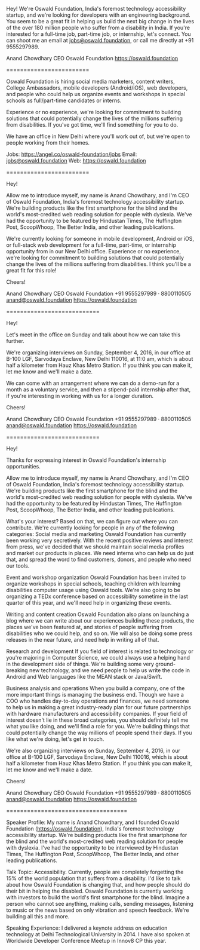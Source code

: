 Hey! We're Oswald Foundation, India's foremost technology accessibility startup, and we're looking for developers with an engineering background. You seem to be a great fit in helping us build the next big change in the lives of the over 180 million people who suffer from a disability in India. If you're interested for a full-time job, part-time job, or internship, let's connect. You can shoot me an email at jobs@oswald.foundation, or call me directly at +91 9555297989.

Anand Chowdhary
CEO Oswald Foundation
https://oswald.foundation

========================

Oswald Foundation is hiring social media marketers, content writers, College Ambassadors, mobile developers (Android/iOS), web developers, and people who could help us organize events and workshops in special schools as full/part-time candidates or interns.

Experience or no experience, we're looking for commitment to building solutions that could potentially change the lives of the millions suffering from disabilities. If you've got time, we'll find something for you to do.

We have an office in New Delhi where you'll work out of, but we're open to people working from their homes.

Jobs: https://angel.co/oswald-foundation/jobs
Email: jobs@oswald.foundation
Web: https://oswald.foundation


========================

Hey!

Allow me to introduce myself, my name is Anand Chowdhary, and I'm CEO of Oswald Foundation, India's foremost technology accessibility startup. We're building products like the first smartphone for the blind and the world's most-credited web reading solution for people with dyslexia. We've had the opportunity to be featured by Hindustan Times, The Huffington Post, ScoopWhoop, The Better India, and other leading publications.

We're currently looking for someone in mobile development, Android or iOS, or full-stack web development for a full-time, part-time, or internship opportunity from in our New Delhi office. Experience or no experience, we're looking for commitment to building solutions that could potentially change the lives of the millions suffering from disabilities. I think you'll be a great fit for this role!

Cheers!

Anand Chowdhary
CEO Oswald Foundation
+91 9555297989 · 8800110505
anand@oswald.foundation
https://oswald.foundation


===========================

Hey!

Let's meet in the office on Sunday and talk about how we can take this further.

We're organizing interviews on Sunday, September 4, 2016, in our office at B-100 LGF, Sarvodaya Enclave, New Delhi 110016, at 11:0 am, which is about half a kilometer from Hauz Khas Metro Station. If you think you can make it, let me know and we'll make a date.

We can come with an arrangement where we can do a demo-run for a month as a voluntary service, and then a stipend-paid internship after that, if you're interesting in working with us for a longer duration.

Cheers!

Anand Chowdhary
CEO Oswald Foundation
+91 9555297989 · 8800110505
anand@oswald.foundation
https://oswald.foundation


===========================


Hey!

Thanks for expressing interest in Oswald Foundation's internship opportunities.

Allow me to introduce myself, my name is Anand Chowdhary, and I'm CEO of Oswald Foundation, India's foremost technology accessibility startup. We're building products like the first smartphone for the blind and the world's most-credited web reading solution for people with dyslexia. We've had the opportunity to be featured by Hindustan Times, The Huffington Post, ScoopWhoop, The Better India, and other leading publications.

What's your interest? Based on that, we can figure out where you can contribute. We're currently looking for people in any of the following categories:
Social media and marketing
Oswald Foundation has currently been working very secretively. With the recent positive reviews and interest from press, we've decided that we should maintain social media profiles and market our products in places. We need interns who can help us do just that, and spread the word to find customers, donors, and people who need our tools.


Event and workshop organization
Oswald Foundation has been invited to organize workshops in special schools, teaching children with learning disabilities computer usage using Oswald tools. We're also going to be organizing a TEDx conference based on accessibility sometime in the last quarter of this year, and we'll need help in organizing these events.


Writing and content creation
Oswald Foundation also plans on launching a blog where we can write about our experiences building these products, the places we've been featured at, and stories of people suffering from disabilities who we could help, and so on. We will also be doing some press releases in the near future, and need help in writing all of that.


Research and development
If you field of interest is related to technology or you're majoring in Computer Science, we could always use a helping hand in the development side of things. We're building some very ground-breaking new technology, and we need people to help us write the code in Android and Web languages like the MEAN stack or Java/Swift.


Business analysis and operations
When you build a company, one of the more important things is managing the business end. Though we have a COO who handles day-to-day operations and finances, we need someone to help us in making a great industry-ready plan for our future partnerships with hardware manufacturers and accessibility companies.
If your field of interest doesn't lie in these broad categories, you should definitely tell me what you like doing, and we'll find a role for you. We're building things that could potentially change the way millions of people spend their days. If you like what we're doing, let's get in touch.

We're also organizing interviews on Sunday, September 4, 2016, in our office at B-100 LGF, Sarvodaya Enclave, New Delhi 110016, which is about half a kilometer from Hauz Khas Metro Station. If you think you can make it, let me know and we'll make a date.

Cheers!

Anand Chowdhary
CEO Oswald Foundation
+91 9555297989 · 8800110505
anand@oswald.foundation
https://oswald.foundation


===================================

Speaker Profile: My name is Anand Chowdhary, and I founded Oswald Foundation (https://oswald.foundation), India's foremost technology accessibility startup. We're building products like the first smartphone for the blind and the world's most-credited web reading solution for people with dyslexia. I've had the opportunity to be interviewed by Hindustan Times, The Huffington Post, ScoopWhoop, The Better India, and other leading publications.

Talk Topic: Accessibility. Currently, people are completely forgetting the 15% of the world population that suffers from a disability. I'd like to talk about how Oswald Foundation is changing that, and how people should do their bit in helping the disabled. Oswald Foundation is currently working with investors to build the world's first smartphone for the blind. Imagine a person who cannot see anything, making calls, sending messages, listening to music or the news based on only vibration and speech feedback. We're building all this and more.

Speaking Experience: I delivered a keynote address on education technology at Delhi Technological University in 2014. I have also spoken at Worldwide Developer Conference Meetup in Innov8 CP this year.